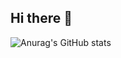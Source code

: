 ## Hi there 👋

![Anurag's GitHub stats](https://github-readme-stats.vercel.app/api?username=zhixialin&show_icons=true&theme=transparent)

<!--
**ZhixiaLin/ZhixiaLin** is a ✨ _special_ ✨ repository because its `README.md` (this file) appears on your GitHub profile.

Here are some ideas to get you started:

- 🔭 I’m currently working on ...
- 🌱 I’m currently learning Ruby on Rails
- 👯 I’m looking to collaborate on ...
- 🤔 I’m looking for help with ...
- 💬 Ask me about ...
- 📫 How to reach me: zhixialin.code@gmail.com
- 😄 Pronouns: ...
- ⚡ Fun fact: ...
-->
